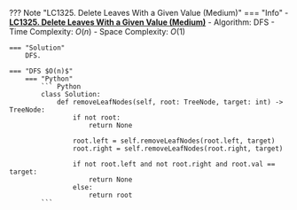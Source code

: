 ??? Note "LC1325. Delete Leaves With a Given Value (Medium)"
    === "Info"
        - **<a href="https://leetcode-cn.com/problems/delete-leaves-with-a-given-value/" target="_blank">LC1325. Delete Leaves With a Given Value (Medium)</a>**
        - Algorithm: DFS
        - Time Complexity: $O(n)$
        - Space Complexity: $O(1)$
        
    === "Solution"
        DFS.

    === "DFS $O(n)$"
        === "Python"
            ``` Python
            class Solution:
                def removeLeafNodes(self, root: TreeNode, target: int) -> TreeNode:
                    if not root:
                        return None

                    root.left = self.removeLeafNodes(root.left, target)
                    root.right = self.removeLeafNodes(root.right, target)

                    if not root.left and not root.right and root.val == target:
                        return None
                    else:
                        return root   
            ```   